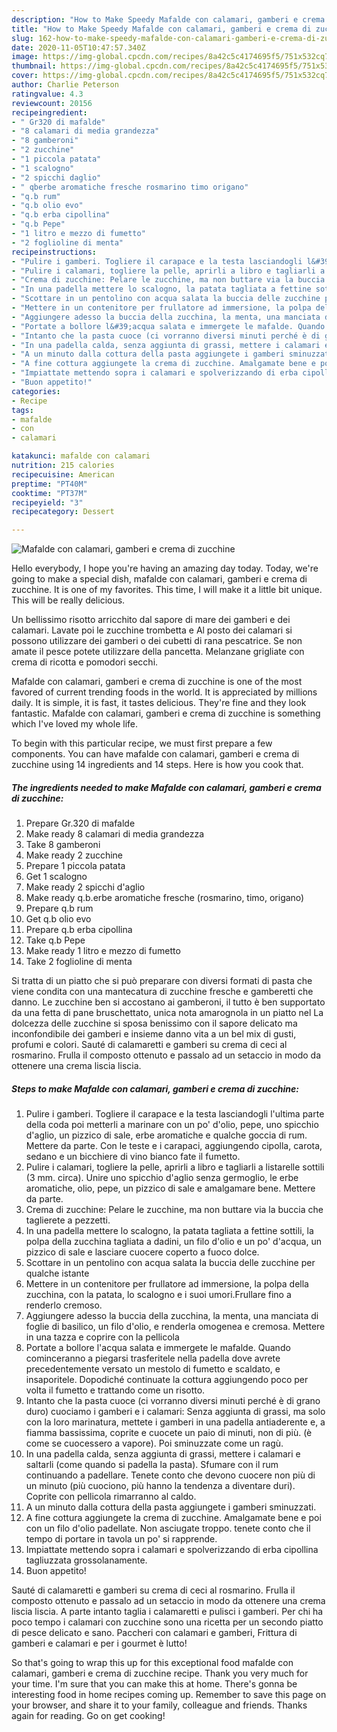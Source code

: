 ```yaml
---
description: "How to Make Speedy Mafalde con calamari, gamberi e crema di zucchine"
title: "How to Make Speedy Mafalde con calamari, gamberi e crema di zucchine"
slug: 162-how-to-make-speedy-mafalde-con-calamari-gamberi-e-crema-di-zucchine
date: 2020-11-05T10:47:57.340Z
image: https://img-global.cpcdn.com/recipes/8a42c5c4174695f5/751x532cq70/mafalde-con-calamari-gamberi-e-crema-di-zucchine-recipe-main-photo.jpg
thumbnail: https://img-global.cpcdn.com/recipes/8a42c5c4174695f5/751x532cq70/mafalde-con-calamari-gamberi-e-crema-di-zucchine-recipe-main-photo.jpg
cover: https://img-global.cpcdn.com/recipes/8a42c5c4174695f5/751x532cq70/mafalde-con-calamari-gamberi-e-crema-di-zucchine-recipe-main-photo.jpg
author: Charlie Peterson
ratingvalue: 4.3
reviewcount: 20156
recipeingredient:
- " Gr320 di mafalde"
- "8 calamari di media grandezza"
- "8 gamberoni"
- "2 zucchine"
- "1 piccola patata"
- "1 scalogno"
- "2 spicchi daglio"
- " qberbe aromatiche fresche rosmarino timo origano"
- "q.b rum"
- "q.b olio evo"
- "q.b erba cipollina"
- "q.b Pepe"
- "1 litro e mezzo di fumetto"
- "2 foglioline di menta"
recipeinstructions:
- "Pulire i gamberi. Togliere il carapace e la testa lasciandogli l&#39;ultima parte della coda poi metterli a marinare con un po&#39; d&#39;olio, pepe, uno spicchio d&#39;aglio, un pizzico di sale, erbe aromatiche e qualche goccia di rum. Mettere da parte. Con le teste e i carapaci, aggiungendo cipolla, carota, sedano e un bicchiere di vino bianco fate il fumetto."
- "Pulire i calamari, togliere la pelle, aprirli a libro e tagliarli a listarelle sottili (3 mm. circa). Unire uno spicchio d&#39;aglio senza germoglio, le erbe aromatiche, olio, pepe, un pizzico di sale e amalgamare bene. Mettere da parte."
- "Crema di zucchine: Pelare le zucchine, ma non buttare via la buccia che taglierete a pezzetti."
- "In una padella mettere lo scalogno, la patata tagliata a fettine sottili, la polpa della zucchina tagliata a dadini, un filo d&#39;olio e un po&#39; d&#39;acqua, un pizzico di sale e lasciare cuocere coperto a fuoco dolce."
- "Scottare in un pentolino con acqua salata la buccia delle zucchine per qualche istante"
- "Mettere in un contenitore per frullatore ad immersione, la polpa della zucchina, con la patata, lo scalogno e i suoi umori.Frullare fino a renderlo cremoso."
- "Aggiungere adesso la buccia della zucchina, la menta, una manciata di foglie di basilico, un filo d&#39;olio, e renderla omogenea e cremosa. Mettere in una tazza e coprire con la pellicola"
- "Portate a bollore l&#39;acqua salata e immergete le mafalde. Quando cominceranno a piegarsi trasferitele nella padella dove avrete precedentemente versato un mestolo di fumetto e scaldato, e insaporitele. Dopodiché continuate la cottura aggiungendo poco per volta il fumetto e trattando come un risotto."
- "Intanto che la pasta cuoce (ci vorranno diversi minuti perché è di grano duro) cuociamo i gamberi e i calamari: Senza aggiunta di grassi, ma solo con la loro marinatura, mettete i gamberi in una padella antiaderente e, a fiamma bassissima, coprite e cuocete un paio di minuti, non di più. (è come se cuocessero a vapore). Poi sminuzzate come un ragù."
- "In una padella calda, senza aggiunta di grassi, mettere i calamari e saltarli (come quando si padella la pasta). Sfumare con il rum continuando a padellare. Tenete conto che devono cuocere non più di un minuto (più cuociono, più hanno la tendenza a diventare duri). Coprite con pellicola rimarranno al caldo."
- "A un minuto dalla cottura della pasta aggiungete i gamberi sminuzzati."
- "A fine cottura aggiungete la crema di zucchine. Amalgamate bene e poi con un filo d&#39;olio padellate. Non asciugate troppo. tenete conto che il tempo di portare in tavola un po&#39; si rapprende."
- "Impiattate mettendo sopra i calamari e spolverizzando di erba cipollina tagliuzzata grossolanamente."
- "Buon appetito!"
categories:
- Recipe
tags:
- mafalde
- con
- calamari

katakunci: mafalde con calamari 
nutrition: 215 calories
recipecuisine: American
preptime: "PT40M"
cooktime: "PT37M"
recipeyield: "3"
recipecategory: Dessert

---
```



![Mafalde con calamari, gamberi e crema di zucchine](https://img-global.cpcdn.com/recipes/8a42c5c4174695f5/751x532cq70/mafalde-con-calamari-gamberi-e-crema-di-zucchine-recipe-main-photo.jpg)

Hello everybody, I hope you're having an amazing day today. Today, we're going to make a special dish, mafalde con calamari, gamberi e crema di zucchine. It is one of my favorites. This time, I will make it a little bit unique. This will be really delicious.

Un bellissimo risotto arricchito dal sapore di mare dei gamberi e dei calamari. Lavate poi le zucchine trombetta e Al posto dei calamari si possono utilizzare dei gamberi o dei cubetti di rana pescatrice. Se non amate il pesce potete utilizzare della pancetta. Melanzane grigliate con crema di ricotta e pomodori secchi.

Mafalde con calamari, gamberi e crema di zucchine is one of the most favored of current trending foods in the world. It is appreciated by millions daily. It is simple, it is fast, it tastes delicious. They're fine and they look fantastic. Mafalde con calamari, gamberi e crema di zucchine is something which I've loved my whole life.


To begin with this particular recipe, we must first prepare a few components. You can have mafalde con calamari, gamberi e crema di zucchine using 14 ingredients and 14 steps. Here is how you cook that.

<!--inarticleads1-->

##### The ingredients needed to make Mafalde con calamari, gamberi e crema di zucchine:

1. Prepare  Gr.320 di mafalde
1. Make ready 8 calamari di media grandezza
1. Take 8 gamberoni
1. Make ready 2 zucchine
1. Prepare 1 piccola patata
1. Get 1 scalogno
1. Make ready 2 spicchi d&#39;aglio
1. Make ready  q.b.erbe aromatiche fresche (rosmarino, timo, origano)
1. Prepare q.b rum
1. Get q.b olio evo
1. Prepare q.b erba cipollina
1. Take q.b Pepe
1. Make ready 1 litro e mezzo di fumetto
1. Take 2 foglioline di menta


Si tratta di un piatto che si può preparare con diversi formati di pasta che viene condita con una mantecatura di zucchine fresche e gamberetti che danno. Le zucchine ben si accostano ai gamberoni, il tutto è ben supportato da una fetta di pane bruschettato, unica nota amarognola in un piatto nel La dolcezza delle zucchine si sposa benissimo con il sapore delicato ma inconfondibile dei gamberi e insieme danno vita a un bel mix di gusti, profumi e colori. Sauté di calamaretti e gamberi su crema di ceci al rosmarino. Frulla il composto ottenuto e passalo ad un setaccio in modo da ottenere una crema liscia liscia. 

<!--inarticleads2-->

##### Steps to make Mafalde con calamari, gamberi e crema di zucchine:

1. Pulire i gamberi. Togliere il carapace e la testa lasciandogli l&#39;ultima parte della coda poi metterli a marinare con un po&#39; d&#39;olio, pepe, uno spicchio d&#39;aglio, un pizzico di sale, erbe aromatiche e qualche goccia di rum. Mettere da parte. Con le teste e i carapaci, aggiungendo cipolla, carota, sedano e un bicchiere di vino bianco fate il fumetto.
1. Pulire i calamari, togliere la pelle, aprirli a libro e tagliarli a listarelle sottili (3 mm. circa). Unire uno spicchio d&#39;aglio senza germoglio, le erbe aromatiche, olio, pepe, un pizzico di sale e amalgamare bene. Mettere da parte.
1. Crema di zucchine: Pelare le zucchine, ma non buttare via la buccia che taglierete a pezzetti.
1. In una padella mettere lo scalogno, la patata tagliata a fettine sottili, la polpa della zucchina tagliata a dadini, un filo d&#39;olio e un po&#39; d&#39;acqua, un pizzico di sale e lasciare cuocere coperto a fuoco dolce.
1. Scottare in un pentolino con acqua salata la buccia delle zucchine per qualche istante
1. Mettere in un contenitore per frullatore ad immersione, la polpa della zucchina, con la patata, lo scalogno e i suoi umori.Frullare fino a renderlo cremoso.
1. Aggiungere adesso la buccia della zucchina, la menta, una manciata di foglie di basilico, un filo d&#39;olio, e renderla omogenea e cremosa. Mettere in una tazza e coprire con la pellicola
1. Portate a bollore l&#39;acqua salata e immergete le mafalde. Quando cominceranno a piegarsi trasferitele nella padella dove avrete precedentemente versato un mestolo di fumetto e scaldato, e insaporitele. Dopodiché continuate la cottura aggiungendo poco per volta il fumetto e trattando come un risotto.
1. Intanto che la pasta cuoce (ci vorranno diversi minuti perché è di grano duro) cuociamo i gamberi e i calamari: Senza aggiunta di grassi, ma solo con la loro marinatura, mettete i gamberi in una padella antiaderente e, a fiamma bassissima, coprite e cuocete un paio di minuti, non di più. (è come se cuocessero a vapore). Poi sminuzzate come un ragù.
1. In una padella calda, senza aggiunta di grassi, mettere i calamari e saltarli (come quando si padella la pasta). Sfumare con il rum continuando a padellare. Tenete conto che devono cuocere non più di un minuto (più cuociono, più hanno la tendenza a diventare duri). Coprite con pellicola rimarranno al caldo.
1. A un minuto dalla cottura della pasta aggiungete i gamberi sminuzzati.
1. A fine cottura aggiungete la crema di zucchine. Amalgamate bene e poi con un filo d&#39;olio padellate. Non asciugate troppo. tenete conto che il tempo di portare in tavola un po&#39; si rapprende.
1. Impiattate mettendo sopra i calamari e spolverizzando di erba cipollina tagliuzzata grossolanamente.
1. Buon appetito!


Sauté di calamaretti e gamberi su crema di ceci al rosmarino. Frulla il composto ottenuto e passalo ad un setaccio in modo da ottenere una crema liscia liscia. A parte intanto taglia i calamaretti e pulisci i gamberi. Per chi ha poco tempo i calamari con zucchine sono una ricetta per un secondo piatto di pesce delicato e sano. Paccheri con calamari e gamberi, Frittura di gamberi e calamari e per i gourmet è lutto! 

So that's going to wrap this up for this exceptional food mafalde con calamari, gamberi e crema di zucchine recipe. Thank you very much for your time. I'm sure that you can make this at home. There's gonna be interesting food in home recipes coming up. Remember to save this page on your browser, and share it to your family, colleague and friends. Thanks again for reading. Go on get cooking!
